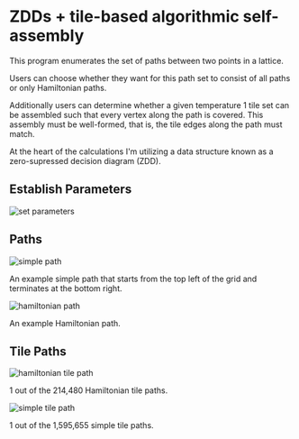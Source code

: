 # ZDDs + tile-based algorithmic self-assembly

This program enumerates the set of paths between two points in a lattice. 

Users can choose whether they want for this path set to consist of all paths or only Hamiltonian paths.

Additionally users can determine whether a given temperature 1 tile set can be assembled such that
every vertex along the path is covered. This assembly must be well-formed, that is, the tile edges
along the path must match. 

At the heart of the calculations I'm utilizing a data structure known as a zero-supressed decision diagram (ZDD).

## Establish Parameters

![set parameters](https://cloud.githubusercontent.com/assets/6858645/6261376/e1a4286e-b7b3-11e4-8fdb-91c677db9b1a.JPG)

## Paths

![simple path](https://cloud.githubusercontent.com/assets/6858645/6261396/07b1a0cc-b7b4-11e4-85a7-77c30281de26.JPG)

An example simple path that starts from the top left of the grid and terminates at the bottom right.

![hamiltonian path](https://cloud.githubusercontent.com/assets/6858645/6261395/0196e6e8-b7b4-11e4-9654-e3664430d13a.JPG)

An example Hamiltonian path.

## Tile Paths

![hamiltonian tile path](https://cloud.githubusercontent.com/assets/6858645/6261379/e8deefc4-b7b3-11e4-805b-4bb22e623343.JPG)

1 out of the 214,480 Hamiltonian tile paths.

![simple tile path](https://cloud.githubusercontent.com/assets/6858645/6261380/ea63d184-b7b3-11e4-8d2d-f548b06ca4b9.JPG)

1 out of the 1,595,655 simple tile paths.
